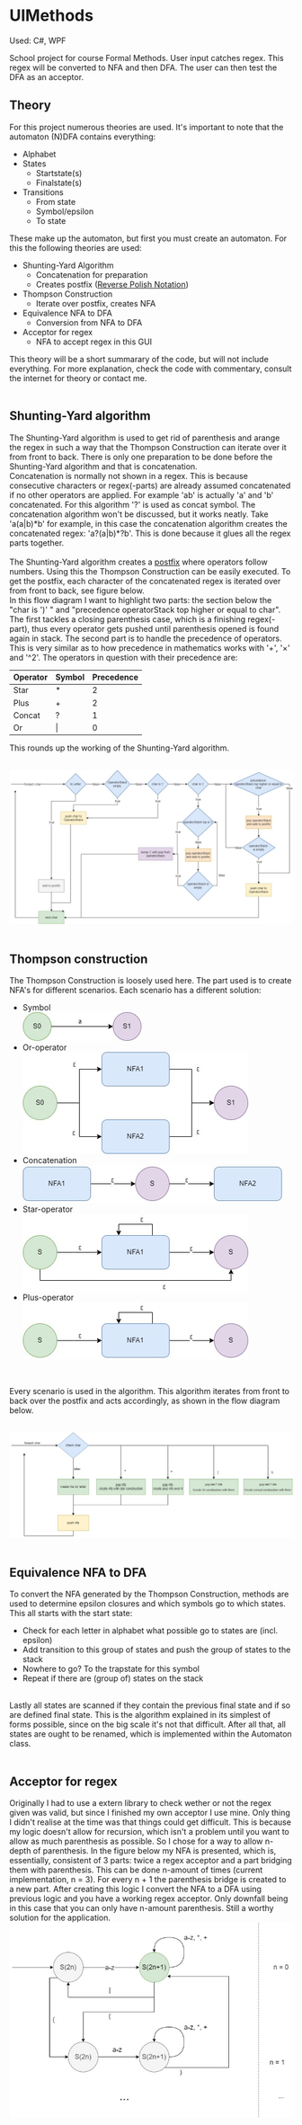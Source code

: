# UIMethods

Used: C#, WPF

School project for course Formal Methods.
User input catches regex. This regex will be converted to NFA and then DFA. The user can then test the DFA as an acceptor.

## Theory
For this project numerous theories are used. It's important to note that the automaton (N)DFA contains everything:
* Alphabet
* States
    * Startstate(s)
    * Finalstate(s)
* Transitions
    * From state
    * Symbol/epsilon
    * To state

These make up the automaton, but first you must create an automaton. For this the following theories are used:
* Shunting-Yard Algorithm
    * Concatenation for preparation
    * Creates postfix ([Reverse Polish Notation](https://en.wikipedia.org/wiki/Reverse_Polish_notation))
* Thompson Construction
    * Iterate over postfix, creates NFA
* Equivalence NFA to DFA
    * Conversion from NFA to DFA
* Acceptor for regex
    * NFA to accept regex in this GUI

This theory will be a short summarary of the code, but will not include everything. For more explanation, check the code with commentary, consult the internet for theory or contact me.
<br/>
<br/>

## Shunting-Yard algorithm
The Shunting-Yard algorithm is used to get rid of parenthesis and arange the regex in such a way that the Thompson Construction can iterate over it from front to back. There is only one preparation to be done before the Shunting-Yard algorithm and that is concatenation. <br/>
Concatenation is normally not shown in a regex. This is because consecutive characters or regex(-parts) are already assumed concatenated if no other operators are applied. For example 'ab' is actually 'a' and 'b' concatenated. For this algorithm '?' is used as concat symbol. The concatenation algorithm won't be discussed, but it works neatly.
Take 'a(a|b)\*b' for example, in this case the concatenation algorithm creates the concatenated regex: 'a?(a|b)\*?b'. This is done because it glues all the regex parts together.
<br/>
<br/>
The Shunting-Yard algorithm creates a [postfix](https://en.wikipedia.org/wiki/Reverse_Polish_notation) where operators follow numbers. Using this the Thompson Construction can be easily executed. To get the postfix, each character of the concatenated regex is iterated over from front to back, see figure below. <br/>
In this flow diagram I want to highlight two parts: the section below the "char is ')' " and "precedence operatorStack top higher or equal to char". The first tackles a closing parenthesis case, which is a finishing regex(-part), thus every operator gets pushed until parenthesis opened is found again in stack. The second part is to handle the precedence of operators. This is very similar as to how precedence in mathematics works with '+', '×' and '^2'. The operators in question with their precedence are:

| Operator | Symbol | Precedence |
| -------- | ------ | ---------- |
| Star | * | 2 |
| Plus | + | 2 |
| Concat | ? | 1 |
| Or | \| | 0 |

This rounds up the working of the Shunting-Yard algorithm.

<br/>
<img src="shuntingyardalgoritme.jpg" alt="Shunting-Yard Algorithm in a flow diagram"/>
<br/>
<br/>

## Thompson construction
The Thompson Construction is loosely used here. The part used is to create NFA's for different scenarios. Each scenario has a different solution:
* Symbol
<br/><img src="TC-symbol.jpg" alt="Thompson construction for a symbol">
* Or-operator
<br/><img src="TC-or.jpg" alt="Thompson construction for an or-operator">
* Concatenation
<br/><img src="TC-concat.jpg" alt="Thompson construction for a concatenation">
* Star-operator
<br/><img src="TC-star.jpg" alt="Thompson construction for a star-operator">
* Plus-operator
<br/><img src="TC-plus.jpg" alt="Thompson construction for a plus operator">
<br/>

Every scenario is used in the algorithm. This algorithm iterates from front to back over the postfix and acts accordingly, as shown in the flow diagram below. 

<br/>
<img src="constructthompson.jpg" alt="Thompson construction in a flow diagram"/>
<br/>
<br/>

## Equivalence NFA to DFA
To convert the NFA generated by the Thompson Construction, methods are used to determine epsilon closures and which symbols go to which states. This all starts with the start state:
* Check for each letter in alphabet what possible go to states are (incl. epsilon)
* Add transition to this group of states and push the group of states to the stack
* Nowhere to go? To the trapstate for this symbol
* Repeat if there are (group of) states on the stack

<br/>
Lastly all states are scanned if they contain the previous final state and if so are defined final state. This is the algorithm explained in its simplest of forms possible, since on the big scale it's not that difficult. After all that, all states are ought to be renamed, which is implemented within the Automaton class.

<br/>
<br/>

## Acceptor for regex
Originally I had to use a extern library to check wether or not the regex given was valid, but since I finished my own acceptor I use mine. Only thing I didn't realise at the time was that things could get difficult. This is because my logic doesn't allow for recursion, which isn't a problem until you want to allow as much parenthesis as possible. So I chose for a way to allow n-depth of parenthesis. In the figure below my NFA is presented, which is, essentially, consistent of 3 parts: twice a regex acceptor and a part bridging them with parenthesis. This can be done n-amount of times (current implementation, n = 3). For every n + 1 the parenthesis bridge is created to a new part. After creating this logic I convert the NFA to a DFA using previous logic and you have a working regex acceptor. Only downfall being in this case that you can only have n-amount parenthesis. Still a worthy solution for the application.
<br/>
<img src="regexacceptor.jpg" alt="Regex acceptor as NFA">